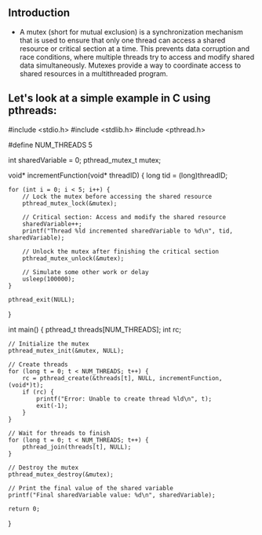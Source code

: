 ## Introduction
- A mutex (short for mutual exclusion) is a synchronization mechanism that is used to ensure that only one thread can access a    shared resource or critical section at a time. This prevents data corruption and race conditions, where multiple threads try    to access and modify shared data simultaneously. Mutexes provide a way to coordinate access to shared resources in a            multithreaded program.

## Let's look at a simple example in C using pthreads:

#include <stdio.h>
#include <stdlib.h>
#include <pthread.h>

#define NUM_THREADS 5

int sharedVariable = 0;
pthread_mutex_t mutex;

void* incrementFunction(void* threadID) {
    long tid = (long)threadID;

    for (int i = 0; i < 5; i++) {
        // Lock the mutex before accessing the shared resource
        pthread_mutex_lock(&mutex);

        // Critical section: Access and modify the shared resource
        sharedVariable++;
        printf("Thread %ld incremented sharedVariable to %d\n", tid, sharedVariable);

        // Unlock the mutex after finishing the critical section
        pthread_mutex_unlock(&mutex);

        // Simulate some other work or delay
        usleep(100000);
    }

    pthread_exit(NULL);
}

int main() {
    pthread_t threads[NUM_THREADS];
    int rc;

    // Initialize the mutex
    pthread_mutex_init(&mutex, NULL);

    // Create threads
    for (long t = 0; t < NUM_THREADS; t++) {
        rc = pthread_create(&threads[t], NULL, incrementFunction, (void*)t);
        if (rc) {
            printf("Error: Unable to create thread %ld\n", t);
            exit(-1);
        }
    }

    // Wait for threads to finish
    for (long t = 0; t < NUM_THREADS; t++) {
        pthread_join(threads[t], NULL);
    }

    // Destroy the mutex
    pthread_mutex_destroy(&mutex);

    // Print the final value of the shared variable
    printf("Final sharedVariable value: %d\n", sharedVariable);

    return 0;
}
